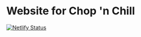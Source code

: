 # Website for Chop 'n Chill

[![Netlify Status](https://api.netlify.com/api/v1/badges/5420bbd1-3fe4-4aa1-9e1a-a85a8a4c75f0/deploy-status)](https://app.netlify.com/sites/chop-n-chill/deploys)
